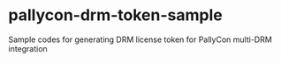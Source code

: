 # pallycon-drm-token-sample
Sample codes for generating DRM license token for PallyCon multi-DRM integration
